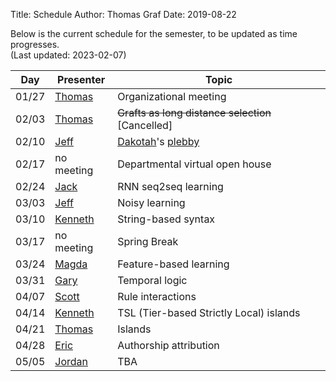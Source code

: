 Title: Schedule
Author: Thomas Graf
Date: 2019-08-22

Below is the current schedule for the semester, to be updated as time progresses.  
(Last updated: 2023-02-07)


| Day   | Presenter          | Topic                                          |
|-------|--------------------|------------------------------------------------|
| 01/27 | [Thomas](https://thomasgraf.net) | Organizational meeting |
| 02/03 | [Thomas](https://thomasgraf.net) | <s>Grafts as long distance selection</s> [Cancelled] |
| 02/10 | [Jeff](https://www.jeffreyheinz.net) | [Dakotah](https://vvulpes0.github.io)'s [plebby](https://hackage.haskell.org/package/language-toolkit-1.0.0.0) |
| 02/17 | no meeting | Departmental virtual open house |
| 02/24 | [Jack](https://jaaack-wang.eu.org) | RNN seq2seq learning   |
| 03/03 | [Jeff](https://www.jeffreyheinz.net) | Noisy learning                                |
| 03/10 | [Kenneth](http://www.kennethhanson.net) | String-based syntax                      |
| 03/17 | no meeting | Spring Break                     |
| 03/24 | [Magda](https://m-markowska.github.io) | Feature-based learning                      |
| 03/31 | [Gary](https://www.stonybrook.edu/commcms/philosophy/people/_faculty/mar.php) | Temporal logic |
| 04/07 | [Scott](https://snelson89.bitbucket.io) | Rule interactions                         |
| 04/14 | [Kenneth](http://www.kennethhanson.net) | TSL (Tier-based Strictly Local) islands |
| 04/21 | [Thomas](https://thomasgraf.net) | Islands                                     |
| 04/28 | [Eric](https://eric-sclafani.github.io) | Authorship attribution      |
| 05/05 | [Jordan](https://jkodner05.github.io) | TBA |
